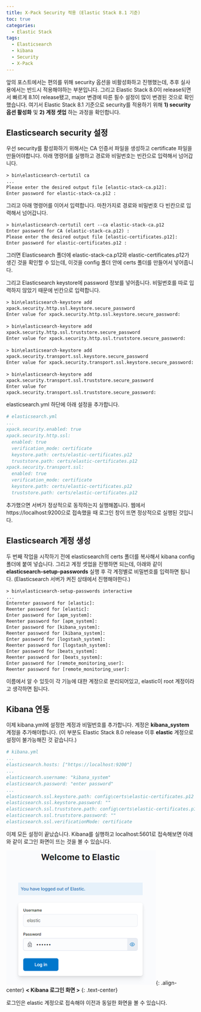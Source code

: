 ```yaml
---
title: X-Pack Security 적용 (Elastic Stack 8.1 기준)
toc: true
categories:
  - Elastic Stack
tags:
  - Elasticsearch
  - kibana
  - Security
  - X-Pack
---
```


앞의 포스트에서는 편의를 위해 security 옵션을 비활성화하고 진행했는데, 추후 실사용에서는 반드시 적용해야하는 부분입니다. 그리고 Elastic Stack 8.0이 release되면서 빠르게 8.1이 release됐고, major 변경에 따른 필수 설정이 많이 변경된 것으로 확인했습니다. 여기서 Elastic Stack 8.1 기준으로 security를 적용하기 위해 **1) security 옵션 활성화** 및 **2) 계정 셋업** 하는 과정을 확인합니다.

## **Elasticsearch security 설정**

우선 security를 활성화하기 위해서는 CA 인증서 파일을 생성하고 certificate 파일을 만들어야합니다. 아래 명령어를 실행하고 경로와 비밀번호는 빈칸으로 입력해서 넘어갑니다.

```shell
> bin\elasticsearch-certutil ca
...
Please enter the desired output file [elastic-stack-ca.p12]: 
Enter password for elastic-stack-ca.p12 :
```

그리고 아래 명령어를 이어서 입력합니다. 마찬가지로 경로와 비밀번호 다 빈칸으로 입력해서 넘어갑니다.

```shell
> bin\elasticsearch-certutil cert --ca elastic-stack-ca.p12
Enter password for CA (elastic-stack-ca.p12) :  
Please enter the desired output file [elastic-certificates.p12]: 
Enter password for elastic-certificates.p12 :
```

그러면 Elasticsearch 폴더에 elastic-stack-ca.p12와 elastic-certificates.p12가 생긴 것을 확인할 수 있는데, 이것을 config 폴더 안에 certs 폴더를 만들어서 넣어줍니다.

그리고 Elasticsearch keystore에 password 정보를 넣어줍니다. 비밀번호를 따로 입력하지 않았기 때문에 빈칸으로 입력합니다.

```shell
> bin\elasticsearch-keystore add xpack.security.http.ssl.keystore.secure_password
Enter value for xpack.security.http.ssl.keystore.secure_password:

> bin\elasticsearch-keystore add xpack.security.http.ssl.truststore.secure_password
Enter value for xpack.security.http.ssl.truststore.secure_password:

> bin\elasticsearch-keystore add xpack.security.transport.ssl.keystore.secure_password
Enter value for xpack.security.transport.ssl.keystore.secure_password:

> bin\elasticsearch-keystore add xpack.security.transport.ssl.truststore.secure_password
Enter value for xpack.security.transport.ssl.truststore.secure_password:
```

elasticsearch.yml 하단에 아래 설정을 추가합니다.

```yaml
# elasticsearch.yml
...
xpack.security.enabled: true
xpack.security.http.ssl:
  enabled: true
  verification_mode: certificate
  keystore.path: certs/elastic-certificates.p12
  truststore.path: certs/elastic-certificates.p12
xpack.security.transport.ssl:
  enabled: true
  verification_mode: certificate
  keystore.path: certs/elastic-certificates.p12
  truststore.path: certs/elastic-certificates.p12
```

추가했으면 서버가 정상적으로 동작하는지 실행해봅니다. 웹에서 https://localhost:9200으로 접속했을 때 로그인 창이 뜨면 정상적으로 실행된 것입니다.

##  **Elasticsearch 계정 생성**

두 번째 작업을 시작하기 전에 elasticsearch의 certs 폴더를 복사해서 kibana config 폴더에 붙여 넣습니다. 그리고 계정 셋업을 진행하면 되는데, 아래와 같이 **elasticsearch-setup-passwords** 실행 후 각 계정별로 비밀번호를 입력하면 됩니다. (Elasticsearch 서버가 켜진 상태에서 진행해야한다.)

```shell
> bin\elasticsearch-setup-passwords interactive
...
Enternter password for [elastic]:
Reenter password for [elastic]:
Enter password for [apm_system]:
Reenter password for [apm_system]:
Enter password for [kibana_system]:
Reenter password for [kibana_system]:
Enter password for [logstash_system]:
Reenter password for [logstash_system]:
Enter password for [beats_system]:
Reenter password for [beats_system]:
Enter password for [remote_monitoring_user]:
Reenter password for [remote_monitoring_user]:
```

이름에서 알 수 있듯이 각 기능에 대한 계정으로 분리되어있고, elastic이 root 계정이라고 생각하면 됩니다. 

## **Kibana 연동**

이제 kibana.yml에 설정한 계정과 비밀번호를 추가합니다. 계정은 **kibana_system** 계정을 추가해야합니다. (이 부분도 Elastic Stack 8.0 release 이후 **elastic** 계정으로 설정이 불가능해진 것 같습니다.)

```yaml
# kibana.yml
...
elasticsearch.hosts: ["https://localhost:9200"]
...
elasticsearch.username: "kibana_system"
elasticsearch.password: "enter password"
...
elasticsearch.ssl.keystore.path: config\certs\elastic-certificates.p12
elasticsearch.ssl.keystore.password: ""
elasticsearch.ssl.truststore.path: config\certs\elastic-certificates.p12
elasticsearch.ssl.truststore.password: ""
elasticsearch.ssl.verificationMode: certificate
```

이제 모든 설정이 끝났습니다. Kibana를 실행하고 localhost:5601로 접속해보면 아래와 같이 로그인 화면이 뜨는 것을 볼 수 있습니다.

![login page](/assets/images/posts/2022-4-14-xpack-security-elk-stack-8.1/img-1.png){: .align-center}
**< Kibana 로그인 화면 >**
{: .text-center}
<br>

로그인은 elastic 계정으로 접속해야 이전과 동일한 화면을 볼 수 있습니다. 
